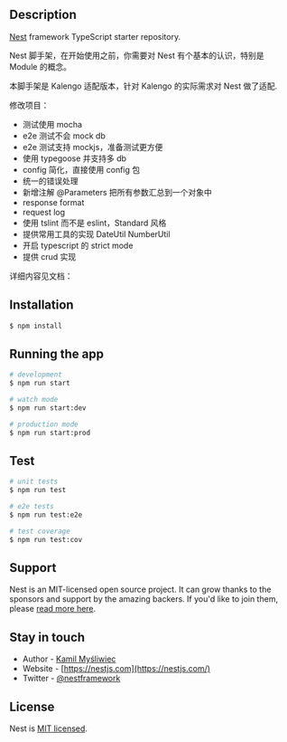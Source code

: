 ## Description

[Nest](https://github.com/nestjs/nest) framework TypeScript starter repository.

Nest 脚手架，在开始使用之前，你需要对 Nest 有个基本的认识，特别是 Module 的概念。

本脚手架是 Kalengo 适配版本，针对 Kalengo 的实际需求对 Nest 做了适配.

修改项目：
- 测试使用 mocha
- e2e 测试不会 mock db
- e2e 测试支持 mockjs，准备测试更方便
- 使用 typegoose 并支持多 db
- config 简化，直接使用 config 包
- 统一的错误处理
- 新增注解 @Parameters 把所有参数汇总到一个对象中
- response format
- request log
- 使用 tslint 而不是 eslint，Standard 风格
- 提供常用工具的实现 DateUtil NumberUtil
- 开启 typescript 的 strict mode
- 提供 crud 实现

详细内容见文档：

## Installation

```bash
$ npm install
```

## Running the app

```bash
# development
$ npm run start

# watch mode
$ npm run start:dev

# production mode
$ npm run start:prod
```

## Test

```bash
# unit tests
$ npm run test

# e2e tests
$ npm run test:e2e

# test coverage
$ npm run test:cov
```

## Support

Nest is an MIT-licensed open source project. It can grow thanks to the sponsors and support by the amazing backers. If you'd like to join them, please [read more here](https://docs.nestjs.com/support).

## Stay in touch

- Author - [Kamil Myśliwiec](https://twitter.com/kammysliwiec)
- Website - [https://nestjs.com](https://nestjs.com/)
- Twitter - [@nestframework](https://twitter.com/nestframework)

## License

  Nest is [MIT licensed](https://github.com/nestjs/nest/blob/master/LICENSE).
